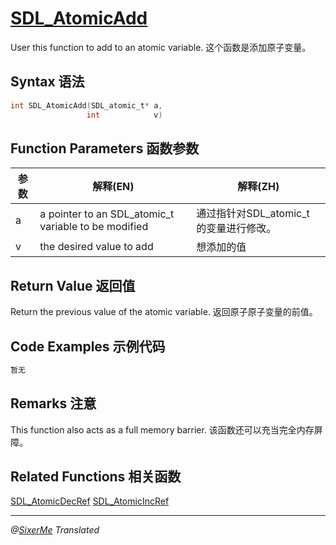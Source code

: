 # [SDL_AtomicAdd](http://wiki.libsdl.org/SDL_AtomicAdd?highlight=%28%5CbCategoryAPI%5Cb%29%7C%28SDLFunctionTemplate%29)

User this function to add to an atomic variable.
这个函数是添加原子变量。

## Syntax 语法
```c 
int SDL_AtomicAdd(SDL_atomic_t* a,
                 int            v)
```

## Function  Parameters 函数参数
| 参数 | 解释(EN) | 解释(ZH) |
|-----|----------|----------|
| a | a pointer to an SDL_atomic_t variable to be modified | 通过指针对SDL_atomic_t 的变量进行修改。 |
| v | the desired value to add | 想添加的值 |

## Return Value 返回值
Return the previous value of the atomic variable.
返回原子原子变量的前值。

## Code Examples 示例代码
```c 
暂无
```

## Remarks 注意
This function also acts as a full memory barrier.
该函数还可以充当完全内存屏障。

## Related Functions 相关函数 

[SDL_AtomicDecRef](http://wiki.libsdl.org/SDL_AtomicDecRef)
[SDL_AtomicIncRef](http://wiki.libsdl.org/SDL_AtomicIncRef)

-----------------------------------------------------------------------------------------------------------
*@[SixerMe](https://github.com/DXkite) Translated*